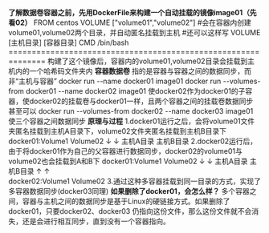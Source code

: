 **了解数据卷容器之前，先用DockerFile来构建一个自动挂载的镜像image01（先看02）**
    FROM centos
    VOLUME ["volume01","volume02"]  #会在容器内创建volume01,volume02两个目录，并自动匿名挂载到主机
    #还可以这样写
        VOLUME [主机目录] [容器目录]
    CMD /bin/bash
    ==============================================================
    构建了这个镜像后，容器内的volume01,volume02目录会挂载到主机内的一个哈希码文件夹内
**容器数据卷**
    指的是容器与容器之间的数据同步，而非“主机与容器”
    docker run --name docker01  image01
    docker run --volumes-from docker01 --name docker02  image01
    使docker02作为docker01的子容器，使docker02的挂载卷与docker01一样，且两个容器之间的挂载卷数据同步
    甚至可以
        docker run --volumes-from docker02 --name docker03  image01
    使三个容器之间数据同步
**原理与过程**
    1.docker01运行之后，会将volume01文件夹匿名挂载到主机A目录下，volume02文件夹匿名挂载到主机B目录下
       docker01:Volume1       Volume02
                    ↓             ↓
                主机A目录       主机B目录
    2.docker02运行后，由于将docker01作为自己的父容器进行数据同步，docker02的volume01与volume02也会挂载到A和B下
        docker01:Volume1       Volume02
                    ↓             ↓
                 主机A目录       主机B目录
                    ↑             ↑                      
        docker02:Volume1       Volume02
    3.通过这种多容器挂载到同一目录的方式，实现了多容器数据同步(docker03同理)
**如果删除了docker01，会怎么样？**
    多个容器之间，容器与主机之间的数据同步是基于Linux的硬链接方式。如果删除了docker01，只要docker02、docker03
    仍指向这份文件，那么这份文件就不会消失，还是会进行相互同步，直到没有一个容器指向。
        
    